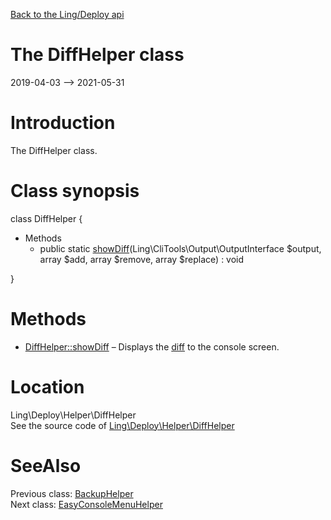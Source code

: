 [Back to the Ling/Deploy api](https://github.com/lingtalfi/Deploy/blob/master/doc/api/Ling/Deploy.md)



The DiffHelper class
================
2019-04-03 --> 2021-05-31






Introduction
============

The DiffHelper class.



Class synopsis
==============


class <span class="pl-k">DiffHelper</span>  {

- Methods
    - public static [showDiff](https://github.com/lingtalfi/Deploy/blob/master/doc/api/Ling/Deploy/Helper/DiffHelper/showDiff.md)(Ling\CliTools\Output\OutputInterface $output, array $add, array $remove, array $replace) : void

}






Methods
==============

- [DiffHelper::showDiff](https://github.com/lingtalfi/Deploy/blob/master/doc/api/Ling/Deploy/Helper/DiffHelper/showDiff.md) &ndash; Displays the [diff](https://github.com/lingtalfi/Deploy/blob/master/README.md#the-general-implementation-behind-files-synchronization) to the console screen.





Location
=============
Ling\Deploy\Helper\DiffHelper<br>
See the source code of [Ling\Deploy\Helper\DiffHelper](https://github.com/lingtalfi/Deploy/blob/master/Helper/DiffHelper.php)



SeeAlso
==============
Previous class: [BackupHelper](https://github.com/lingtalfi/Deploy/blob/master/doc/api/Ling/Deploy/Helper/BackupHelper.md)<br>Next class: [EasyConsoleMenuHelper](https://github.com/lingtalfi/Deploy/blob/master/doc/api/Ling/Deploy/Helper/EasyConsoleMenuHelper.md)<br>
